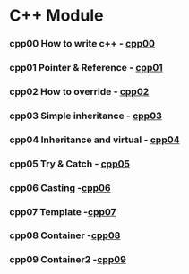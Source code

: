 # C++ Module

### cpp00 How to write c++ - [cpp00](https://github.com/yumatsui00/CPPmodules/tree/master/cpp00)

### cpp01 Pointer & Reference - [cpp01](https://github.com/yumatsui00/CPPmodules/tree/master/cpp01)

### cpp02 How to override - [cpp02](https://github.com/yumatsui00/CPPmodules/tree/master/cpp02)

### cpp03 Simple inheritance - [cpp03](https://github.com/yumatsui00/CPPmodules/tree/master/cpp03)

### cpp04 Inheritance and virtual - [cpp04](https://github.com/yumatsui00/CPPmodules/tree/master/cpp04)

### cpp05 Try & Catch - [cpp05](https://github.com/yumatsui00/CPPmodules/tree/master/cpp05)

### cpp06 Casting -[cpp06](https://github.com/yumatsui00/CPPmodules/tree/master/cpp06)

### cpp07 Template -[cpp07](https://github.com/yumatsui00/CPPmodules/tree/master/cpp07)

### cpp08 Container -[cpp08](https://github.com/yumatsui00/CPPmodules/tree/master/cpp08)

### cpp09 Container2 -[cpp09](https://github.com/yumatsui00/CPPmodules/tree/master/cpp09)
